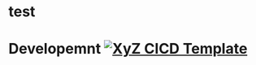 # test
# Developemnt [![XyZ CICD Template](https://github.com/joby-githubactions/test/actions/workflows/cicd-action-template.yml/badge.svg?branch=development)](https://github.com/joby-githubactions/test/actions/workflows/cicd-action-template.yml)
 

 
